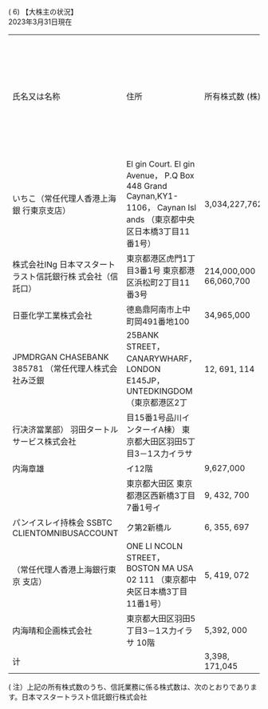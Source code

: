 ( 6) 【大株主の状況】  
2023年3月31日現在  


<html><body><table><tr><td>氏名又は名称</td><td>住所</td><td>所有株式数 (株)</td><td>凳行济株式 （自己株式を除 有式数 の割合(%)</td></tr><tr><td>いちこ（常任代理人香港上海銀 行東京支店）</td><td>El gin Court. El gin Avenue， P.Q Box 448 Grand Caynan,KY1-1106， Caynan Isl ands （東京都中央区日本橋3丁目11番1号）</td><td>3,034,227,762</td><td>78. 19</td></tr><tr><td>株式会社INg 日本マスタートラスト信託銀行株 式会社（信託口）</td><td>東京都港区虎門1丁目3番1号 東京都港区浜松町2丁目11番3号</td><td>214,000,000 66,060,700</td><td>5.51 1. 70</td></tr><tr><td>日亜化学工業株式会社</td><td>德島鼎阿南市上中町岡491番地100</td><td>34,965,000</td><td>0.90</td></tr><tr><td>JPMDRGAN CHASEBANK 385781 （常任代理人株式会社み泛銀</td><td>25BANK STREET，CANARYWHARF，LONDON E145JP，UNTEDKINGDOM（東京都港区2丁</td><td>12, 691, 114</td><td>0.33</td></tr><tr><td>行决济當業部） 羽田タートルサービス株式会社</td><td>目15番1号品川インターイA棟） 東京都大田区羽田5丁目3－1ス力イラサ</td><td></td><td></td></tr><tr><td>内海章雄</td><td>イ12階</td><td>9,627,000</td><td>0.25</td></tr><tr><td></td><td>東京都大田区 東京都港区西新橋3丁目7番1号イ</td><td>9, 432, 700</td><td>0.24</td></tr><tr><td>パンイスレイ持株会 SSBTC CLIENTOMNIBUSACCOUNT</td><td>ク第2新橋ル</td><td>6, 355, 697</td><td>0.16</td></tr><tr><td>（常任代理人香港上海銀行東京 支店）</td><td>ONE LI NCOLN STREET，BOSTON MA USA 02 111 （東京都中央区日本橋3丁目11番1号）</td><td>5, 419, 072</td><td>0. 14</td></tr><tr><td>内海晴和企画株式会社</td><td>東京都大田区羽田5丁目3－1ス力イラサ 10階</td><td>5,392, 000</td><td>0. 14</td></tr><tr><td>计</td><td></td><td>3,398, 171,045</td><td>87.56</td></tr></table></body></html>

( 注）上記の所有株式数のうち、信託業務に係る株式数は、次のとおりであります。日本マスタートラスト信託銀行株式会社  